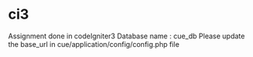 # ci3
Assignment done in codeIgniter3
Database name : cue_db
Please update the base_url in cue/application/config/config.php file
